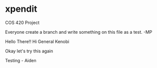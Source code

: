 # xpendit
COS 420 Project

Everyone create a branch and write something on this file as a test. -MP


Hello There!!
Hi
General Kenobi


Okay let's try this again

Testing - Aiden

